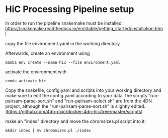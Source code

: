 # HiC Processing Pipeline setup

In order to run the pipeline snakemake must be installed: https://snakemake.readthedocs.io/en/stable/getting_started/installation.html

copy the file environment.yaml in the working directory

Afterwards, create an environment using 

```
mamba env create --name hic --file environment.yaml
```
activate the environment with 
```
conda activate hic
```
Copy the snakefile, config.yaml and scripts into your working directory and make sure to edit the config.yaml according to your data
The scripts "run-pairsam-parse-sort.sh" and "run-pairsam-select.sh" are from the 4DN project, although the "run-pairsam-parse-sort.sh" is slightly edited.
(https://github.com/4dn-dcic/docker-4dn-hic/tree/master/scripts)

make an "index" directory and move the chromsizes.pl script into it:
```
mkdir index | mv chromSizes.pl ./index
```
